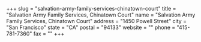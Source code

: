 +++
slug = "salvation-army-family-services-chinatown-court"
title = "Salvation Army Family Services, Chinatown Court"
name = "Salvation Army Family Services, Chinatown Court"
address = "1450 Powell Street"
city = "San Francisco"
state = "CA"
postal = "94133"
website = ""
phone = "415-781-7360"
fax = ""
+++
